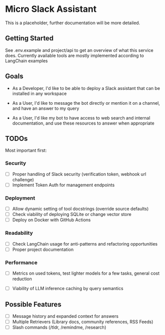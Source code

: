 # Micro Slack Assistant

This is a placeholder, further documentation will be more detailed.

## Getting Started

See .env.example and project/api to get an overview of what this service does. Currently available
tools are mostly implemented according to LangChain examples

## Goals

- As a Developer, I'd like to be able to deploy a Slack assistant that can be installed 
    in any workspace

- As a User, I'd like to message the bot directly or mention it on a channel, and have 
    an answer to my query

- As a User, I'd like my bot to have access to web search and internal documentation, and
    use these resources to answer when appropriate

## TODOs

Most important first:

### Security
- [ ] Proper handling of Slack security (verification token, webhook url challenge)
- [ ] Implement Token Auth for management endpoints

### Deployment
- [ ] Allow dynamic setting of tool docstrings (override source defaults)
- [ ] Check viability of deploying SQLite or change vector store
- [ ] Deploy on Docker with GitHub Actions

### Readability
- [ ] Check LangChain usage for anti-patterns and refactoring opportunities
- [ ] Proper project documentation

### Performance

- [ ] Metrics on used tokens, test lighter models for a few tasks, general cost reduction
- [ ] Viability of LLM inference caching by query semantics


## Possible Features

- [ ] Message history and expanded context for answers
- [ ] Multiple Retrievers (Library docs, community references, RSS Feeds) 
- [ ] Slash commands (/tldr, /remindme, /research)